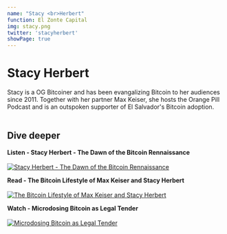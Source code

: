 ```yaml
---
name: "Stacy <br>Herbert"
function: El Zonte Capital
img: stacy.png
twitter: 'stacyherbert'
showPage: true
---
```


# Stacy Herbert

Stacy is a OG Bitcoiner and has been evangalizing Bitcoin to her audiences since 2011. Together with her partner Max Keiser, she hosts the Orange Pill Podcast and is an outspoken supporter of El Salvador's Bitcoin adoption.
<br><br>




## Dive deeper


<div class="grid grid-cols-1 md:grid-cols-2 gap-5">
<div class="p-3 my-2">

**Listen - Stacy Herbert - The Dawn of the Bitcoin Rennaissance** <br><br>
[ ![Stacy Herbert - The Dawn of the Bitcoin Rennaissance](/content/bernard_citizenbitcoin.png)](https://citizenbitcoin.world/episodes/stacy-herbert-the-dawn-of-the-bitcoin-renaissance/)
</div>

<div class="p-3 my-2">

**Read - The Bitcoin Lifestyle of Max Keiser and Stacy Herbert** <br><br>
[ ![The Bitcoin Lifestyle of Max Keiser and Stacy Herbert](/content/stacy_bm.png)](https://bitcoinmagazine.com/culture/max-keiser-stacy-herbert-bitcoin-lifestyle/)
</div>

<div class="p-3 my-2">

**Watch - Microdosing Bitcoin as Legal Tender** <br><br>
[ ![Microdosing Bitcoin as Legal Tender](/content/orangepill.png)](https://www.youtube.com/watch?v=JV3M-2pkYBw/)
</div>

</div>

<br>
